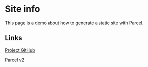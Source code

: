 # Site info

This page is a demo about how to generate a static site with Parcel.

## Links

[Project GitHub](https://github.com/tiborsaas)

[Parcel v2](http://)
